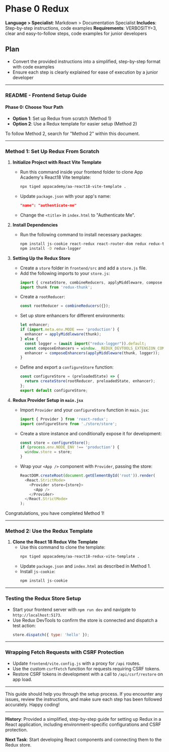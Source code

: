 # Phase 0 Redux

**Language > Specialist**: Markdown > Documentation Specialist
**Includes**: Step-by-step instructions, code examples
**Requirements**: VERBOSITY=3, clear and easy-to-follow steps, code examples for junior developers
## Plan
- Convert the provided instructions into a simplified, step-by-step format with code examples
- Ensure each step is clearly explained for ease of execution by a junior developer

---

### README - Frontend Setup Guide

#### **Phase 0: Choose Your Path**

- **Option 1**: Set up Redux from scratch (Method 1)
- **Option 2**: Use a Redux template for easier setup (Method 2)

To follow Method 2, search for "Method 2" within this document.

---

### **Method 1: Set Up Redux From Scratch**

1. **Initialize Project with React Vite Template**
   - Run this command inside your frontend folder to clone App Academy's React18 Vite template:
     ```bash
     npx tiged appacademy/aa-react18-vite-template .
     ```
   - Update `package.json` with your app's name:
     ```json
     "name": "authenticate-me"
     ```
   - Change the `<title>` in `index.html` to "Authenticate Me".

2. **Install Dependencies**
   - Run the following command to install necessary packages:
     ```bash
     npm install js-cookie react-redux react-router-dom redux redux-thunk
     npm install -D redux-logger
     ```

3. **Setting Up the Redux Store**
   - Create a `store` folder in `frontend/src` and add a `store.js` file.
   - Add the following imports to your `store.js`:
     ```javascript
     import { createStore, combineReducers, applyMiddleware, compose } from 'redux';
     import thunk from 'redux-thunk';
     ```
   - Create a `rootReducer`:
     ```javascript
     const rootReducer = combineReducers({});
     ```
   - Set up store enhancers for different environments:
     ```javascript
     let enhancer;
     if (import.meta.env.MODE === 'production') {
       enhancer = applyMiddleware(thunk);
     } else {
       const logger = (await import("redux-logger")).default;
       const composeEnhancers = window.__REDUX_DEVTOOLS_EXTENSION_COMPOSE__ || compose;
       enhancer = composeEnhancers(applyMiddleware(thunk, logger));
     }
     ```
   - Define and export a `configureStore` function:
     ```javascript
     const configureStore = (preloadedState) => {
       return createStore(rootReducer, preloadedState, enhancer);
     };
     export default configureStore;
     ```

4. **Redux Provider Setup in `main.jsx`**
   - Import `Provider` and your `configureStore` function in `main.jsx`:
     ```javascript
     import { Provider } from 'react-redux';
     import configureStore from './store/store';
     ```
   - Create a store instance and conditionally expose it for development:
     ```javascript
     const store = configureStore();
     if (process.env.NODE_ENV !== 'production') {
       window.store = store;
     }
     ```
   - Wrap your `<App />` component with `Provider`, passing the store:
     ```javascript
     ReactDOM.createRoot(document.getElementById('root')).render(
       <React.StrictMode>
         <Provider store={store}>
           <App />
         </Provider>
       </React.StrictMode>
     );
     ```

Congratulations, you have completed Method 1!

---

### **Method 2: Use the Redux Template**

1. **Clone the React 18 Redux Vite Template**
   - Use this command to clone the template:
     ```bash
     npx tiged appacademy/aa-react18-redux-vite-template .
     ```
   - Update `package.json` and `index.html` as described in Method 1.
   - Install `js-cookie`:
     ```bash
     npm install js-cookie
     ```

---

### **Testing the Redux Store Setup**
- Start your frontend server with `npm run dev` and navigate to `http://localhost:5173`.
- Use Redux DevTools to confirm the store is connected and dispatch a test action:
  ```javascript
  store.dispatch({ type: 'hello' });
  ```

---

### **Wrapping Fetch Requests with CSRF Protection**
- Update `frontend/vite.config.js` with a proxy for `/api` routes.
- Use the custom `csrfFetch` function for requests requiring CSRF tokens.
- Restore CSRF tokens in development with a call to `/api/csrf/restore` on app load.

---

This guide should help you through the setup process. If you encounter any issues, review the instructions, and make sure each step has been followed accurately. Happy coding!

---

**History**: Provided a simplified, step-by-step guide for setting up Redux in a React application, including environment-specific configurations and CSRF protection.

**Next Task**: Start developing React components and connecting them to the Redux store.
